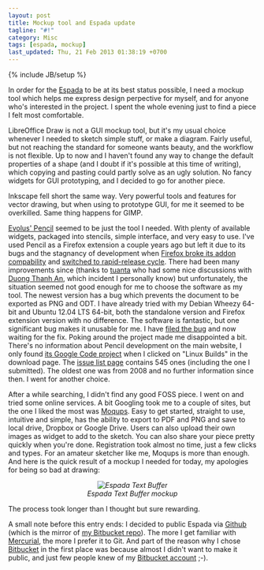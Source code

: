 ```yaml
---
layout: post
title: Mockup tool and Espada update
tagline: "#!"
category: Misc
tags: [espada, mockup]
last_updated: Thu, 21 Feb 2013 01:38:19 +0700
---
```

{% include JB/setup %}

In order for the [Espada](/projects/espada-text.html) to be at its best status possible, I need a mockup tool which helps me express design perpective for myself, and for anyone who's interested in the project.  I spent the whole evening just to find a piece I felt most comfortable.

LibreOffice Draw is not a GUI mockup tool, but it's my usual choice whenever I needed to sketch simple stuff, or make a diagram.  Fairly useful, but not reaching the standard for someone wants beauty, and the workflow is not flexible.  Up to now and I haven't found any way to change the default properties of a shape (and I doubt if it's possible at this time of writing), which copying and pasting could partly solve as an ugly solution.  No fancy widgets for GUI prototyping, and I decided to go for another piece.

Inkscape fell short the same way.  Very powerful tools and features for vector drawing, but when using to prototype GUI, for me it seemed to be overkilled.  Same thing happens for GIMP.

[Evolus' Pencil](http://pencil.evolus.vn/) seemed to be just the tool I needed.  With plenty of available widgets, packaged into stencils, simple interface, and very easy to use.  I've used Pencil as a Firefox extension a couple years ago but left it due to its bugs and the stagnancy of development when [Firefox broke its addon compability](http://support.mozilla.org/en-US/questions/886836) and [switched to rapid-release cycle](http://en.wikipedia.org/wiki/History_of_Firefox#Rapid_release).  There had been many improvements since (thanks to [tuanta](http://fedoraproject.org/wiki/User:Tuanta) who had some nice discussions with [Duong Thanh An](http://code.google.com/u/dgthanhan/), which incident I personally know) but unfortunately, the situation seemed not good enough for me to choose the software as my tool.  The newest version has a bug which prevents the document to be exported as PNG and ODT.  I have already tried with my Debian Wheezy 64-bit and Ubuntu 12.04 LTS 64-bit, both the standalone version and Firefox extension version with no difference.  The software is fantastic, but one significant bug makes it unusable for me.  I have [filed the bug](http://code.google.com/p/evoluspencil/issues/detail?id=545&sort=-id) and now waiting for the fix.  Poking around the project made me disappointed a bit.  There's no information about Pencil development on the main website, I only found [its Google Code project](http://code.google.com/p/evoluspencil) when I clicked on "Linux Builds" in the download page.  The [issue list page](http://code.google.com/p/evoluspencil/issues/list) contains 545 ones (including the one I submitted).  The oldest one was from 2008 and no further information since then.  I went for another choice.

After a while searching, I didn't find any good FOSS piece.  I went on and tried some online services.  A bit Googling took me to a couple of sites, but the one I liked the most was [Moqups](https://moqups.com/).  Easy to get started, straight to use, intuitive and simple, has the ability to export to PDF and PNG and save to local drive, Dropbox or Google Drive.  Users can also upload their own images as widget to add to the sketch.  You can also share your piece pretty quickly when you're done.  Registration took almost no time, just a few clicks and types.  For an amateur sketcher like me, Moqups is more than enough.  And here is the quick result of a mockup I needed for today, my apologies for being so bad at drawing:

<div style="align: center; text-align: center; font-style: italic;">
    <img src="https://raw.github.com/CMPITG/espada/experiment/concepts/text_buffer.png" alt="Espada Text Buffer" /><br />
    Espada Text Buffer mockup<br />
</div>

The process took longer than I thought but sure rewarding.

A small note before this entry ends: I decided to public Espada via [Github](https://github.com/CMPITG/espada) (which is the mirror of [my Bitbucket repo](https://bitbucket.org/cmpitg/espada)).  The more I get familiar with [Mercurial](http://mercurial.selenic.com/), the more I prefer it to Git.  And part of the reason why I chose [Bitbucket](https://bitbucket.org/) in the first place was because almost I didn't want to make it public, and just few people knew of my [Bitbucket account](https://bitbucket.org/cmpitg) ;-).

